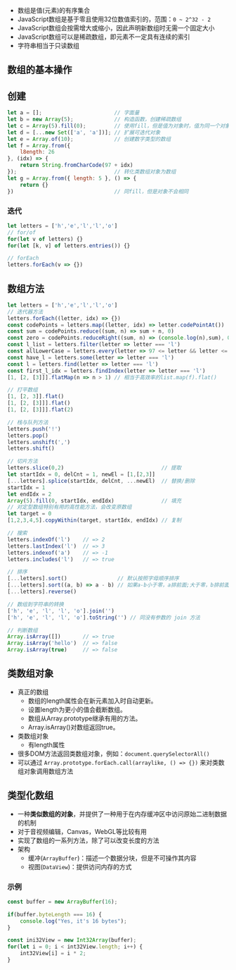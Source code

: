 - 数组是值(元素)的有序集合
- JavaScript数组是基于零且使用32位数值索引的，范围：`0 ~ 2^32 - 2`
- JavaScript数组会按需增大或缩小，因此声明新数组时无需一个固定大小
- JavaScript数组可以是稀疏数组，即元素不一定具有连续的索引
- 字符串相当于只读数组

## 数组的基本操作

## 创建

```js
let a = [];                       // 字面量
let b = new Array(5);             // 构造函数，创建稀疏数组
let c = Array(5).fill(0);         // 使用fill，但是值为对象时，值为同一个对象
let d = [...new Set(['a', 'a'])]; // 扩展可迭代对象
let e = Array.of(10);             // 创建数字类型的数组
let f = Array.from({
	l8ength: 26
}, (idx) => {
	return String.fromCharCode(97 + idx)
});                               // 转化类数组对象为数组
let g = Array.from({ length: 5 }, () => {
	return {}
})                                // 同fill，但是对象不会相同
```

### 迭代

```js
let letters = ['h','e','l','l','o']
// for/of
for(let v of letters) {}
for(let [k, v] of letters.entries()) {}

// forEach
letters.forEach(v => {})
```

## 数组方法

```js
let letters = ['h','e','l','l','o']
// 迭代器方法
letters.forEach((letter, idx) => {})
const codePoints = letters.map((letter, idx) => letter.codePointAt())
const sum = codePoints.reduce((sum, n) => sum + n, 0)
const zero = codePoints.reduceRight((sum, n) => (console.log(n),sum), 0)
const l_list = letters.filter(letter => letter === 'l')
const allLowerCase = letters.every(letter => 97 <= letter && letter <= 122)
const have_l = letters.some(letter => letter === 'l')
const l = letters.find(letter => letter === 'l')
const first_l_idx = letters.findIndex(letter => letter === 'l')
[1, [2, [3]]].flatMap(n => n > 1) // 相当于高效率的list.map(f).flat()

// 打平数组
[1, [2, 3]].flat()
[1, [2, [3]]].flat()
[1, [2, [3]]].flat(2)

// 栈与队列方法
letters.push('!')
letters.pop()
letters.unshift(',')
letters.shift()

// 切片方法
letters.slice(0,2)                               // 提取
let startIdx = 0, delCnt = 1, newEl = [1,[2,3]]
[...letters].splice(startIdx, delCnt, ...newEl)  // 替换/删除
startIdx = 1
let endIdx = 2
Array(5).fill(0, startIdx, endIdx)               // 填充
// 对定型数组特别有用的高性能方法，会改变原数组
let target = 0
[1,2,3,4,5].copyWithin(target, startIdx, endIdx) // 复制

// 搜索
letters.indexOf('l')    // => 2
letters.lastIndex('l')  // => 3
letters.indexof('a')    // => -1
letters.includes('l')   // => true

// 排序
[...letters].sort()                // 默认按照字母顺序排序
[...letters].sort((a, b) => a - b) // 如果a-b小于零，a排前面;大于零，b排前面
[...letters].reverse()

// 数组到字符串的转换
['h', 'e', 'l', 'l', 'o'].join('')
['h', 'e', 'l', 'l', 'o'].toString('') // 同没有参数的 join 方法

// 判断数组
Array.isArray([])       // => true
Array.isArray('hello')  // => false
Array.isArray(true)     // => false
```

## 类数组对象

- 真正的数组
	- 数组的length属性会在新元素加入时自动更新。
	- 设置length为更小的值会截断数组。
	- 数组从Array.prototype继承有用的方法。
	- Array.isArray()对数组返回true。
- 类数组对象
	- 有length属性
- 很多DOM方法返回类数组对象，例如：`document.querySelectorAll()`
- 可以通过 `Array.prototype.forEach.call(arraylike, () => {})` 来对类数组对象调用数组方法

## 类型化数组

- 一种**类似数组的对象**，并提供了一种用于在内存缓冲区中访问原始二进制数据的机制
- 对于音视频编辑，Canvas，WebGL等比较有用
- 实现了数组的一系列方法，除了可以改变长度的方法
- 架构
	- 缓冲(`ArrayBuffer`)：描述一个数据分块，但是不可操作其内容
	- 视图(`DataView`)：提供访问内存的方式

### 示例

```js
const buffer = new ArrayBuffer(16);

if(buffer.byteLength === 16) {
	console.log("Yes, it's 16 bytes");
}

const ini32View = new Int32Array(buffer);
for(let i = 0; i < int32View.length; i++) {
	int32View[i] = i * 2;
}
```